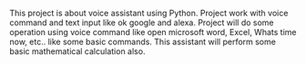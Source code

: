 This project is about voice assistant using Python.
Project work with voice command and text input like ok google and alexa.
Project will do some operation using voice command like open microsoft word, Excel, Whats time now, etc.. like some basic commands.
This assistant will perform some basic mathematical calculation also.


